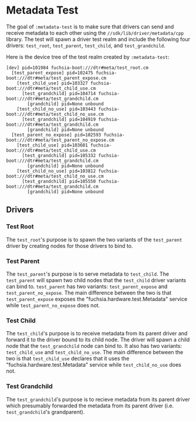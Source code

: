 # Metadata Test
The goal of `:metadata-test` is to make sure that drivers can send and
receive metadata to each other using the `//sdk/lib/driver/metadata/cpp`
library. The test will spawn a driver test realm and include the following four
drivers: `test_root`, `test_parent`, `test_child`, and `test_grandchild`.

Here is the device tree of the test realm created by `:metadata-test`:
```
[dev] pid=101984 fuchsia-boot:///dtr#meta/test_root.cm
  [test_parent_expose] pid=102475 fuchsia-boot:///dtr#meta/test_parent_expose.cm
    [test_child_use] pid=103327 fuchsia-boot:///dtr#meta/test_child_use.cm
      [test_grandchild] pid=104714 fuchsia-boot:///dtr#meta/test_grandchild.cm
        [grandchild] pid=None unbound
    [test_child_no_use] pid=103443 fuchsia-boot:///dtr#meta/test_child_no_use.cm
      [test_grandchild] pid=104919 fuchsia-boot:///dtr#meta/test_grandchild.cm
        [grandchild] pid=None unbound
  [test_parent_no_expose] pid=102593 fuchsia-boot:///dtr#meta/test_parent_no_expose.cm
    [test_child_use] pid=103601 fuchsia-boot:///dtr#meta/test_child_use.cm
      [test_grandchild] pid=105332 fuchsia-boot:///dtr#meta/test_grandchild.cm
        [grandchild] pid=None unbound
    [test_child_no_use] pid=103812 fuchsia-boot:///dtr#meta/test_child_no_use.cm
      [test_grandchild] pid=105550 fuchsia-boot:///dtr#meta/test_grandchild.cm
        [grandchild] pid=None unbound
```

## Drivers
### Test Root
The `test_root`'s purpose is to spawn the two variants of the `test_parent`
driver by creating nodes for those drivers to bind to.

### Test Parent
The `test_parent`'s purpose is to serve metadata to `test_child`. The
`test_parent` will spawn two child nodes that the `test_child` driver variants
can bind to. `test_parent` has two variants: `test_parent_expose` and
`test_parent_no_expose`. The main difference between the two is that
`test_parent_expose` exposes the "fuchsia.hardware.test.Metadata" service while `test_parent_no_expose` does not.

### Test Child
The `test_child`'s purpose is to receive metadata from its parent driver and
forward it to the driver bound to its child node. The driver will spawn a child
node that the `test_grandchild` node can bind to. It also has two variants:
`test_child_use` and `test_child_no_use`. The main difference between the two
is that `test_child_use` declares that it uses the
"fuchsia.hardware.test.Metadata" service while `test_child_no_use` does not.

### Test Grandchild
The `test_grandchild`'s purpose is to recieve metadata from its parent driver
which presumably forwarded the metadata from its parent driver (i.e.
`test_grandchild`'s grandparent).
